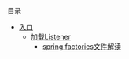目录

- [入口](01_index.md#入口)
  - [加载Listener](01_index.md#315加载listener)
    - [spring.factories文件解读](01_index.md##spring.factories文件解读)